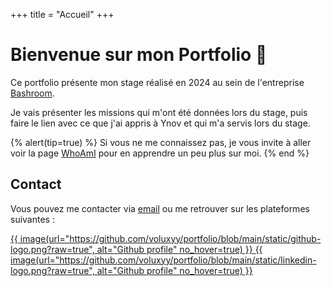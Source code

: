 +++
title = "Accueil"
+++

# Bienvenue sur mon Portfolio 👋

Ce portfolio présente mon stage réalisé en 2024 au sein de l'entreprise [Bashroom](./bashroom).

Je vais présenter les missions qui m'ont été données lors du stage, puis faire le lien avec ce que j'ai appris à Ynov et qui m'a servis lors du stage.

{% alert(tip=true) %}
Si vous ne me connaissez pas, je vous invite à aller voir la page [WhoAmI](./whoami) pour en apprendre un peu plus sur moi.
{% end %}

## Contact

Vous pouvez me contacter via [email](mailto:lasserre.anael2@gmail.com) ou me retrouver sur les plateformes suivantes :

<div class="home-profile-links">
    <a href="https://github.com/voluxyy">
        {{ image(url="https://github.com/voluxyy/portfolio/blob/main/static/github-logo.png?raw=true", alt="Github profile" no_hover=true) }}
    </a>
    <a href="https://www.linkedin.com/in/ana%C3%ABl-lasserre-33a706265">
        {{ image(url="https://github.com/voluxyy/portfolio/blob/main/static/linkedin-logo.png?raw=true", alt="Github profile" no_hover=true) }}
    </a>
</div>

